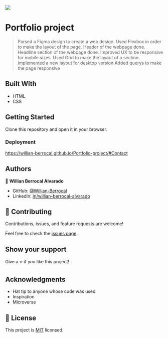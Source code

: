 ![](https://img.shields.io/badge/Microverse-blueviolet)

# Portfolio project

> Parsed a Figma design to create a web design.
> Used Flexbox in order to make the layout of the page.
> Header of the webpage done.
> Headline section of the webpage done.
> Improved UX to be responsive for mobile sizes.
> Used Grid to make the layout of a section.
> Implemented a new layout for desktop version
> Added querys to make the page responsive


## Built With

- HTML
- CSS


## Getting Started

Clone this repository and open it in your browser.

### Deployment

https://willian-berrocal.github.io/Portfolio-project/#Contact


## Authors

👤 **Willian Berrocal Alvarado**

- GitHub: [@Willian-Berrocal](https://github.com/Willian-Berrocal)
- LinkedIn: [in/willian-berrocal-alvarado](https://www.linkedin.com/in/willian-berrocal-alvarado/)


## 🤝 Contributing

Contributions, issues, and feature requests are welcome!

Feel free to check the [issues page](../../issues/).

## Show your support

Give a ⭐️ if you like this project!

## Acknowledgments

- Hat tip to anyone whose code was used
- Inspiration
- Microverse

## 📝 License

This project is [MIT](./LICENSE) licensed.

